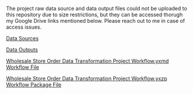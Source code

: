The project raw data source and data output files could not be uploaded to this repository due to size restrictions, but they can be accessed thorugh my Google Drive links mentioned below. Please reach out to me in case of access issues.

[Data Sources](https://drive.google.com/drive/folders/166hx3z_b0AxaVp2vvAxWB8wynAMkISKU?usp=sharing)

[Data Outputs](https://drive.google.com/drive/folders/1jy85DbhlmWmQb5HWDUj_t8qVh0yYJ1-r?usp=sharing)

[Wholesale Store Order Data Transformation Project Workflow.yxmd Workflow File](https://drive.google.com/file/d/1j7rNOyhQU0KXS2GQl7Z74r91xldtvtNP/view?usp=sharing)

[Wholesale Store Order Data Transformation Project Workflow.yxzp Workflow Package File](https://drive.google.com/file/d/1gO61k8N0_mgA3Pyt64eLSX45Y6qDTEOj/view?usp=sharing)
